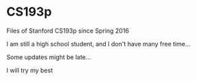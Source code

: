 # CS193p
Files of Stanford CS193p since Spring 2016

I am still a high school student, and I don't have many free time...

Some updates might be late...

I will try my best
